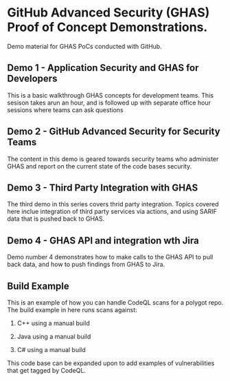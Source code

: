# GitHub Advanced Security (GHAS) Proof of Concept Demonstrations.
Demo material for GHAS PoCs conducted with GitHub.


## Demo 1 - Application Security and GHAS for Developers

This is a basic walkthrough GHAS concepts for development teams. This sesison takes arun an hour, and is followed up with separate office hour sessions where teams can ask questions

## Demo 2 - GitHub Advanced Security for Security Teams

The content in this demo is geared towards security teams who administer GHAS and report on the current state of the code bases security.

## Demo 3 - Third Party Integration with GHAS

The third demo in this series covers thrid party integration. Topics covered here inclue integration of third party services via actions, and using SARIF data that is pushed back to GHAS.

## Demo 4 - GHAS API and integration wth Jira 

Demo number 4 demonstrates how to make calls to the GHAS API to pull back data, and how to push findings from GHAS to Jira.

## Build Example

This is an example of how you can handle CodeQL scans for a polygot repo. The build example in here runs scans against:

1. C++ using a manual build

2. Java using a manual build

3. C# using a manual build

This code base can be expanded upon to add examples of vulnerabilities that get tagged by CodeQL.